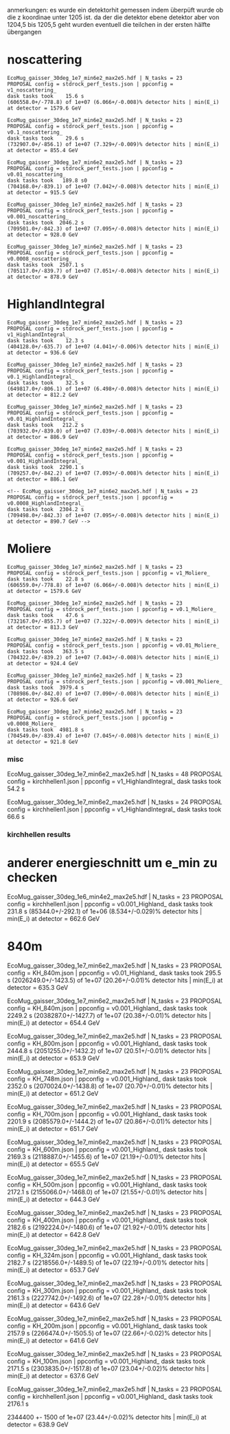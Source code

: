 anmerkungen: es wurde ein detektorhit gemessen indem überpüft wurde ob die z koordinae
unter 1205
ist.
da der die detektor ebene detektor aber von 1204,5 bis 1205,5 geht wurden eventuell die teilchen
in der ersten hälfte übergangen

# noscattering
    EcoMug_gaisser_30deg_1e7_min6e2_max2e5.hdf | N_tasks = 23
    PROPOSAL config = stdrock_perf_tests.json | ppconfig = v1_noscattering_
    dask tasks took    15.6 s
    (606558.0+/-778.8) of 1e+07 (6.066+/-0.008)% detector hits | min(E_i) at detector = 1579.6 GeV

    EcoMug_gaisser_30deg_1e7_min6e2_max2e5.hdf | N_tasks = 23
    PROPOSAL config = stdrock_perf_tests.json | ppconfig = v0.1_noscattering_
    dask tasks took    29.6 s
    (732907.0+/-856.1) of 1e+07 (7.329+/-0.009)% detector hits | min(E_i) at detector = 855.4 GeV

    EcoMug_gaisser_30deg_1e7_min6e2_max2e5.hdf | N_tasks = 23
    PROPOSAL config = stdrock_perf_tests.json | ppconfig = v0.01_noscattering_
    dask tasks took   189.8 s0
    (704168.0+/-839.1) of 1e+07 (7.042+/-0.008)% detector hits | min(E_i) at detector = 915.5 GeV

    EcoMug_gaisser_30deg_1e7_min6e2_max2e5.hdf | N_tasks = 23
    PROPOSAL config = stdrock_perf_tests.json | ppconfig = v0.001_noscattering_
    dask tasks took  2046.2 s
    (709501.0+/-842.3) of 1e+07 (7.095+/-0.008)% detector hits | min(E_i) at detector = 928.0 GeV

    EcoMug_gaisser_30deg_1e7_min6e2_max2e5.hdf | N_tasks = 23
    PROPOSAL config = stdrock_perf_tests.json | ppconfig = v0.0008_noscattering_
    dask tasks took  2507.1 s
    (705117.0+/-839.7) of 1e+07 (7.051+/-0.008)% detector hits | min(E_i) at detector = 878.9 GeV

# HighlandIntegral
    EcoMug_gaisser_30deg_1e7_min6e2_max2e5.hdf | N_tasks = 23
    PROPOSAL config = stdrock_perf_tests.json | ppconfig = v1_HighlandIntegral_
    dask tasks took    12.3 s
    (404128.0+/-635.7) of 1e+07 (4.041+/-0.006)% detector hits | min(E_i) at detector = 936.6 GeV

    EcoMug_gaisser_30deg_1e7_min6e2_max2e5.hdf | N_tasks = 23
    PROPOSAL config = stdrock_perf_tests.json | ppconfig = v0.1_HighlandIntegral_
    dask tasks took    32.5 s
    (649817.0+/-806.1) of 1e+07 (6.498+/-0.008)% detector hits | min(E_i) at detector = 812.2 GeV

    EcoMug_gaisser_30deg_1e7_min6e2_max2e5.hdf | N_tasks = 23
    PROPOSAL config = stdrock_perf_tests.json | ppconfig = v0.01_HighlandIntegral_
    dask tasks took   212.2 s
    (703932.0+/-839.0) of 1e+07 (7.039+/-0.008)% detector hits | min(E_i) at detector = 886.9 GeV

    EcoMug_gaisser_30deg_1e7_min6e2_max2e5.hdf | N_tasks = 23
    PROPOSAL config = stdrock_perf_tests.json | ppconfig = v0.001_HighlandIntegral_
    dask tasks took  2290.1 s
    (709257.0+/-842.2) of 1e+07 (7.093+/-0.008)% detector hits | min(E_i) at detector = 886.1 GeV

    <!-- EcoMug_gaisser_30deg_1e7_min6e2_max2e5.hdf | N_tasks = 23
    PROPOSAL config = stdrock_perf_tests.json | ppconfig = v0.0008_HighlandIntegral_
    dask tasks took  2304.2 s
    (709498.0+/-842.3) of 1e+07 (7.095+/-0.008)% detector hits | min(E_i) at detector = 890.7 GeV -->

# Moliere
    EcoMug_gaisser_30deg_1e7_min6e2_max2e5.hdf | N_tasks = 23
    PROPOSAL config = stdrock_perf_tests.json | ppconfig = v1_Moliere_
    dask tasks took    22.8 s
    (606559.0+/-778.8) of 1e+07 (6.066+/-0.008)% detector hits | min(E_i) at detector = 1579.6 GeV

    EcoMug_gaisser_30deg_1e7_min6e2_max2e5.hdf | N_tasks = 23
    PROPOSAL config = stdrock_perf_tests.json | ppconfig = v0.1_Moliere_
    dask tasks took    47.6 s
    (732167.0+/-855.7) of 1e+07 (7.322+/-0.009)% detector hits | min(E_i) at detector = 813.3 GeV

    EcoMug_gaisser_30deg_1e7_min6e2_max2e5.hdf | N_tasks = 23
    PROPOSAL config = stdrock_perf_tests.json | ppconfig = v0.01_Moliere_
    dask tasks took   363.5 s
    (704322.0+/-839.2) of 1e+07 (7.043+/-0.008)% detector hits | min(E_i) at detector = 924.4 GeV

    EcoMug_gaisser_30deg_1e7_min6e2_max2e5.hdf | N_tasks = 23
    PROPOSAL config = stdrock_perf_tests.json | ppconfig = v0.001_Moliere_
    dask tasks took  3979.4 s
    (708986.0+/-842.0) of 1e+07 (7.090+/-0.008)% detector hits | min(E_i) at detector = 926.6 GeV

    EcoMug_gaisser_30deg_1e7_min6e2_max2e5.hdf | N_tasks = 23
    PROPOSAL config = stdrock_perf_tests.json | ppconfig = v0.0008_Moliere_
    dask tasks took  4981.8 s
    (704549.0+/-839.4) of 1e+07 (7.045+/-0.008)% detector hits | min(E_i) at detector = 921.8 GeV


### misc

EcoMug_gaisser_30deg_1e7_min6e2_max2e5.hdf | N_tasks = 48
PROPOSAL config = kirchhellen1.json | ppconfig = v1_HighlandIntegral_
dask tasks took    54.2 s

EcoMug_gaisser_30deg_1e7_min6e2_max2e5.hdf | N_tasks = 24
PROPOSAL config = kirchhellen1.json | ppconfig = v1_HighlandIntegral_
dask tasks took    66.6 s

### kirchhellen results

# anderer energieschnitt um e_min zu checken
EcoMug_gaisser_30deg_1e6_min4e2_max2e5.hdf | N_tasks = 23
PROPOSAL config = kirchhellen1.json | ppconfig = v0.001_Highland_
dask tasks took   231.8 s
(85344.0+/-292.1) of 1e+06 (8.534+/-0.029)% detector hits | min(E_i) at detector = 662.6 GeV


# 840m

EcoMug_gaisser_30deg_1e7_min6e2_max2e5.hdf | N_tasks = 23
PROPOSAL config = KH_840m.json | ppconfig = v0.01_Highland_
dask tasks took   295.5 s
(2026249.0+/-1423.5) of 1e+07 (20.26+/-0.01)% detector hits | min(E_i) at detector = 635.3 GeV





EcoMug_gaisser_30deg_1e7_min6e2_max2e5.hdf | N_tasks = 23
PROPOSAL config = KH_840m.json | ppconfig = v0.001_Highland_
dask tasks took  2249.2 s
(2038287.0+/-1427.7) of 1e+07 (20.38+/-0.01)% detector hits | min(E_i) at detector = 654.4 GeV

EcoMug_gaisser_30deg_1e7_min6e2_max2e5.hdf | N_tasks = 23
PROPOSAL config = KH_800m.json | ppconfig = v0.001_Highland_
dask tasks took  2444.8 s
(2051255.0+/-1432.2) of 1e+07 (20.51+/-0.01)% detector hits | min(E_i) at detector = 653.9 GeV

EcoMug_gaisser_30deg_1e7_min6e2_max2e5.hdf | N_tasks = 23
PROPOSAL config = KH_748m.json | ppconfig = v0.001_Highland_
dask tasks took  2352.0 s
(2070024.0+/-1438.8) of 1e+07 (20.70+/-0.01)% detector hits | min(E_i) at detector = 651.2 GeV

EcoMug_gaisser_30deg_1e7_min6e2_max2e5.hdf | N_tasks = 23
PROPOSAL config = KH_700m.json | ppconfig = v0.001_Highland_
dask tasks took  2201.9 s
(2085579.0+/-1444.2) of 1e+07 (20.86+/-0.01)% detector hits | min(E_i) at detector = 651.7 GeV

EcoMug_gaisser_30deg_1e7_min6e2_max2e5.hdf | N_tasks = 23
PROPOSAL config = KH_600m.json | ppconfig = v0.001_Highland_
dask tasks took  2169.3 s
(2118887.0+/-1455.6) of 1e+07 (21.19+/-0.01)% detector hits | min(E_i) at detector = 655.5 GeV

EcoMug_gaisser_30deg_1e7_min6e2_max2e5.hdf | N_tasks = 23
PROPOSAL config = KH_500m.json | ppconfig = v0.001_Highland_
dask tasks took  2172.1 s
(2155066.0+/-1468.0) of 1e+07 (21.55+/-0.01)% detector hits | min(E_i) at detector = 644.3 GeV

EcoMug_gaisser_30deg_1e7_min6e2_max2e5.hdf | N_tasks = 23
PROPOSAL config = KH_400m.json | ppconfig = v0.001_Highland_
dask tasks took  2182.6 s
(2192224.0+/-1480.6) of 1e+07 (21.92+/-0.01)% detector hits | min(E_i) at detector = 642.8 GeV

EcoMug_gaisser_30deg_1e7_min6e2_max2e5.hdf | N_tasks = 23
PROPOSAL config = KH_324m.json | ppconfig = v0.001_Highland_
dask tasks took  2182.7 s
(2218556.0+/-1489.5) of 1e+07 (22.19+/-0.01)% detector hits | min(E_i) at detector = 653.7 GeV

EcoMug_gaisser_30deg_1e7_min6e2_max2e5.hdf | N_tasks = 23
PROPOSAL config = KH_300m.json | ppconfig = v0.001_Highland_
dask tasks took  2161.3 s
(2227742.0+/-1492.6) of 1e+07 (22.28+/-0.01)% detector hits | min(E_i) at detector = 643.6 GeV

EcoMug_gaisser_30deg_1e7_min6e2_max2e5.hdf | N_tasks = 23
PROPOSAL config = KH_200m.json | ppconfig = v0.001_Highland_
dask tasks took  2157.9 s
(2266474.0+/-1505.5) of 1e+07 (22.66+/-0.02)% detector hits | min(E_i) at detector = 641.6 GeV

EcoMug_gaisser_30deg_1e7_min6e2_max2e5.hdf | N_tasks = 23
PROPOSAL config = KH_100m.json | ppconfig = v0.001_Highland_
dask tasks took  2171.5 s
(2303835.0+/-1517.8) of 1e+07 (23.04+/-0.02)% detector hits | min(E_i) at detector = 637.6 GeV

EcoMug_gaisser_30deg_1e7_min6e2_max2e5.hdf | N_tasks = 23
PROPOSAL config = kirchhellen1.json | ppconfig = v0.001_Highland_
dask tasks took  2176.1 s

2344400 +- 1500 of 1e+07 (23.44+/-0.02)% detector hits | min(E_i) at detector = 638.9 GeV
